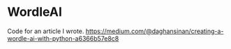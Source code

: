 # WordleAI

Code for an article I wrote.
https://medium.com/@daghansinan/creating-a-wordle-ai-with-python-a6366b57e8c8
